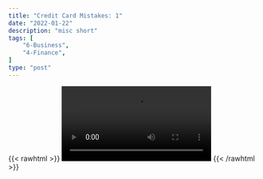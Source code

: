 ```yaml
---
title: "Credit Card Mistakes: 1"
date: "2022-01-22"
description: "misc short"
tags: [
    "6-Business",
    "4-Finance",
]
type: "post"
---
```

{{< rawhtml >}}
    <video width="auto" height="auto" controls>
        <source src="https://clips.dev00ps.com/MISC/credit_card_mistake1.mp4" type="video/mp4"> 
    </video>
{{< /rawhtml >}}    